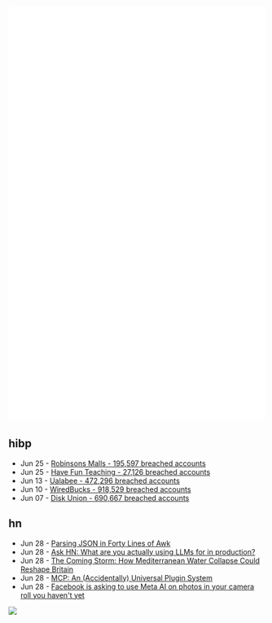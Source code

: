![Metrics](https://raw.githubusercontent.com/phixion/phixion/master/metrics.svg)

## hibp

<!--
for https://github.com/phixion/phixion/blob/main/.github/workflows/feeds.yml
-->
<!--START_SECTION:haveibeenpwnd-->
- Jun 25 - [Robinsons Malls - 195,597 breached accounts](https://haveibeenpwned.com/Breach/RobinsonsMalls)
- Jun 25 - [Have Fun Teaching - 27,126 breached accounts](https://haveibeenpwned.com/Breach/HaveFunTeaching)
- Jun 13 - [Ualabee - 472,296 breached accounts](https://haveibeenpwned.com/Breach/Ualabee)
- Jun 10 - [WiredBucks - 918,529 breached accounts](https://haveibeenpwned.com/Breach/WiredBucks)
- Jun 07 - [Disk Union - 690,667 breached accounts](https://haveibeenpwned.com/Breach/DiskUnion)
<!--END_SECTION:haveibeenpwnd-->

## hn

<!--
for https://github.com/phixion/phixion/blob/main/.github/workflows/feeds.yml
-->
<!--START_SECTION:hn-->
- Jun 28 - [Parsing JSON in Forty Lines of Awk](https://akr.am/blog/posts/parsing-json-in-forty-lines-of-awk)
- Jun 28 - [Ask HN: What are you actually using LLMs for in production?](https://news.ycombinator.com/item?id=44405067)
- Jun 28 - [The Coming Storm: How Mediterranean Water Collapse Could Reshape Britain](https://fromtheprism.com/mediterranean-water-crisis-britain.html)
- Jun 28 - [MCP: An (Accidentally) Universal Plugin System](https://worksonmymachine.substack.com/p/mcp-an-accidentally-universal-plugin)
- Jun 28 - [Facebook is asking to use Meta AI on photos in your camera roll you haven't yet](https://techcrunch.com/2025/06/27/facebook-is-asking-to-use-meta-ai-on-photos-in-your-camera-roll-you-havent-yet-shared/)
<!--END_SECTION:hn-->

<!--
for https://yhype.me
-->
![](https://hit.yhype.me/github/profile?user_id=13013670)
